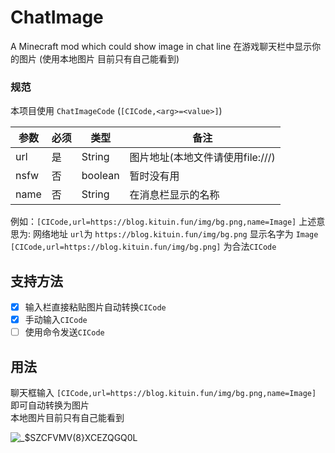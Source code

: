 # ChatImage

A Minecraft mod which could show image in chat line
在游戏聊天栏中显示你的图片
(使用本地图片 目前只有自己能看到)
### 规范

本项目使用 `ChatImageCode` (`[CICode,<arg>=<value>]`)


| 参数 | 必须 | 类型    | 备注                             |
| ---- | ---- | ------- | -------------------------------- |
| url  | 是   | String  | 图片地址(本地文件请使用file:///) |
| nsfw | 否   | boolean | 暂时没有用                       |
| name | 否   | String  | 在消息栏显示的名称               |

例如：`[CICode,url=https://blog.kituin.fun/img/bg.png,name=Image]`
上述意思为:
网络地址 `url`为 `https://blog.kituin.fun/img/bg.png`
显示名字为 `Image`
`[CICode,url=https://blog.kituin.fun/img/bg.png]` 为合法`CICode`

## 支持方法
- [x] 输入栏直接粘贴图片自动转换`CICode`
- [x] 手动输入`CICode`
- [ ] 使用命令发送`CICode`
## 用法


聊天框输入 `[CICode,url=https://blog.kituin.fun/img/bg.png,name=Image]`  即可自动转换为图片  
本地图片目前只有自己能看到  

![_$SZCFVMV(8}XCEZQG</code></code>Q0L](https://user-images.githubusercontent.com/68675068/214302789-6908add5-79b5-4d0e-b5f0-1ef54cf9fe13.png)
